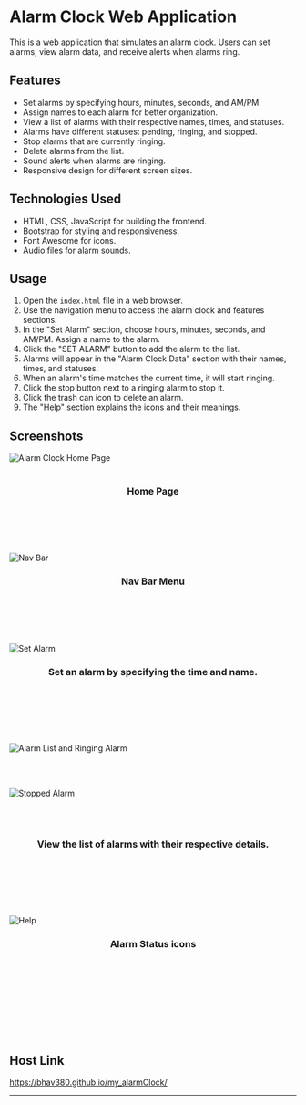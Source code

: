 # Alarm Clock Web Application

This is a web application that simulates an alarm clock. Users can set alarms, view alarm data, and receive alerts when alarms ring.

## Features

- Set alarms by specifying hours, minutes, seconds, and AM/PM.
- Assign names to each alarm for better organization.
- View a list of alarms with their respective names, times, and statuses.
- Alarms have different statuses: pending, ringing, and stopped.
- Stop alarms that are currently ringing.
- Delete alarms from the list.
- Sound alerts when alarms are ringing.
- Responsive design for different screen sizes.

## Technologies Used

- HTML, CSS, JavaScript for building the frontend.
- Bootstrap for styling and responsiveness.
- Font Awesome for icons.
- Audio files for alarm sounds.

## Usage

1. Open the `index.html` file in a web browser.
2. Use the navigation menu to access the alarm clock and features sections.
3. In the "Set Alarm" section, choose hours, minutes, seconds, and AM/PM. Assign a name to the alarm.
4. Click the "SET ALARM" button to add the alarm to the list.
5. Alarms will appear in the "Alarm Clock Data" section with their names, times, and statuses.
6. When an alarm's time matches the current time, it will start ringing.
7. Click the stop button next to a ringing alarm to stop it.
8. Click the trash can icon to delete an alarm.
9. The "Help" section explains the icons and their meanings.

## Screenshots

![Alarm Clock Home Page](https://github.com/bhav380/my_alarmClock/blob/main/screenshotsReadme/home.jpg)  
<br>

<h3 align="center">Home Page</h3>
<br/>
<br/>
<br/>
<br/>

  
    
      
        




![Nav Bar](https://github.com/bhav380/my_alarmClock/blob/main/screenshotsReadme/nav.jpg) 
<br> 

<h3 align="center">Nav Bar Menu </h3>

<br/>
<br/>
<br/>
<br/>

  
    
      
        



![Set Alarm](https://github.com/bhav380/my_alarmClock/blob/main/screenshotsReadme/setAlarm.jpg) 
<br> 
<h3 align="center">Set an alarm by specifying the time and name. </h3>


<br/>
<br/>
<br/>   
<br/>
<br/>

  
    
      
        
          




![Alarm List and Ringing Alarm](https://github.com/bhav380/my_alarmClock/blob/main/screenshotsReadme/alarmData.jpg)


<br/>
<br/>

![Stopped Alarm](https://github.com/bhav380/my_alarmClock/blob/main/screenshotsReadme/data2.jpg) 

<br/>
<br/>

<h3 align="center">View the list of alarms with their respective details.  </h3>



<br/>
<br/>
<br/>
<br/>
<br/>




![Help](https://github.com/bhav380/my_alarmClock/blob/main/screenshotsReadme/help.jpg) 
<br>
<h3 align="center">Alarm Status icons   </h3> 
<br/>
<br/>
<br/>
<br/>
<br/>


  
    
      
        
          




<br>
<br>
<br>

## Host Link  

https://bhav380.github.io/my_alarmClock/

---




